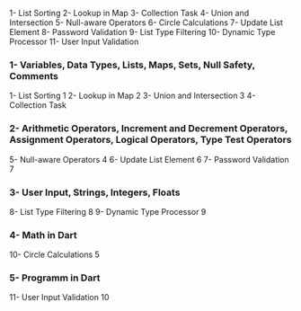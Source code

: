 1- List Sorting
2- Lookup in Map
3- Collection Task
4- Union and Intersection
5- Null-aware Operators
6- Circle Calculations
7- Update List Element
8- Password Validation
9- List Type Filtering
10- Dynamic Type Processor
11- User Input Validation

### 1- Variables, Data Types, Lists, Maps, Sets, Null Safety, Comments
1- List Sorting 1
2- Lookup in Map 2
3- Union and Intersection 3
4- Collection Task

### 2- Arithmetic Operators, Increment and Decrement Operators, Assignment Operators, Logical Operators, Type Test Operators
5- Null-aware Operators 4
6- Update List Element 6
7- Password Validation 7

### 3- User Input, Strings, Integers, Floats
8- List Type Filtering 8
9- Dynamic Type Processor 9

### 4- Math in Dart
10- Circle Calculations 5

### 5- Programm in Dart
11- User Input Validation 10


